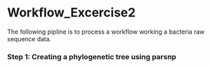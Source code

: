 # Workflow_Excercise2
The following pipline is to process a workflow working a bacteria raw sequence data. 

### Step 1: Creating a phylogenetic tree using parsnp
